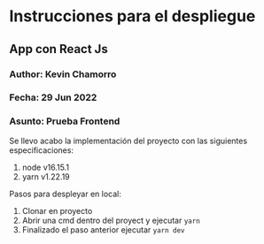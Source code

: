 # Instrucciones para el despliegue

## App con React Js

### Author: Kevin Chamorro
### Fecha: 29 Jun 2022
### Asunto: Prueba Frontend

Se llevo acabo la implementación del proyecto con las siguientes especificaciones:

1. node v16.15.1
2. yarn v1.22.19

Pasos para despleyar en local:

1. Clonar en proyecto
2. Abrir una cmd dentro del proyect y ejecutar `yarn`
3. Finalizado el paso anterior ejecutar `yarn dev`
